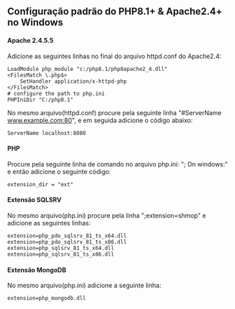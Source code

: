 ## Configuração padrão do PHP8.1+ & Apache2.4+ no Windows
#### Apache 2.4.5.5
Adicione as seguintes linhas no final do arquivo httpd.conf do Apache2.4:
```
LoadModule php_module "c:/php8.1/php8apache2_4.dll"
<FilesMatch \.php$>
    SetHandler application/x-httpd-php
</FilesMatch>
# configure the path to php.ini
PHPIniDir "C:/php8.1"
```

No  mesmo arquivo(httpd.conf) procure pela seguinte linha "#ServerName www.example.com:80", e em seguida adicione o código abaixo:
```
ServerName localhost:8080
```

#### PHP
Procure pela seguinte linha de comando no arquivo php.ini: "; On windows:" e então adicione o seguinte código:
```
extension_dir = "ext"
```

#### Extensão SQLSRV
No mesmo arquivo(php.ini) procure pela linha ";extension=shmop" e adicione as seguintes linhas:
```
extension=php_pdo_sqlsrv_81_ts_x64.dll
extension=php_pdo_sqlsrv_81_ts_x86.dll
extension=php_sqlsrv_81_ts_x64.dll
extension=php_sqlsrv_81_ts_x86.dll
```

#### Extensão MongoDB
No mesmo arquivo(php.ini) adicione a seguinte linha:
```
extension=php_mongodb.dll
```
